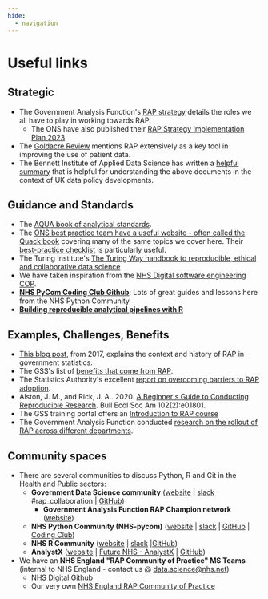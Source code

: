 ```yaml
---
hide:
  - navigation
---
```


# Useful links

## Strategic

- The Government Analysis Function's [RAP strategy] details the roles we all have to play in working towards RAP.
  - The ONS have also published their [RAP Strategy Implementation Plan 2023]
- The [Goldacre Review] mentions RAP extensively as a key tool in improving the use of patient data.
- The Bennett Institute of Applied Data Science has written a [helpful summary] that is helpful for understanding the above documents in the context of UK data policy developments.

## Guidance and Standards

- The [AQUA book of analytical standards].
- The [ONS best practice team have a useful website - often called the Quack book] covering many of the same topics we cover here. Their [best-practice checklist] is particularly useful.
- The Turing Institute's [The Turing Way handbook to reproducible, ethical and collaborative data science]
- We have taken inspiration from the [NHS Digital software engineering COP].
- [**NHS PyCom Coding Club Github**][coding club]: Lots of great guides and lessons here from the NHS Python Community
- **[Building reproducible analytical pipelines with R](https://raps-with-r.dev/)**

## Examples, Challenges, Benefits

- [This blog post], from 2017, explains the context and history of RAP in government statistics.
- The GSS's list of [benefits that come from RAP].
- The Statistics Authority's excellent [report on overcoming barriers to RAP adoption].
- Alston, J. M., and Rick, J. A.. 2020. [A Beginner's Guide to Conducting Reproducible Research]. Bull Ecol Soc Am 102(2):e01801.
- The GSS training portal offers an [Introduction to RAP course]
- The Government Analysis Function conducted [research on the rollout of RAP across different departments].

## Community spaces

- There are several communities to discuss Python, R and Git in the Health and
  Public sectors:
  - **Government Data Science community** ([website][gds community website] |
    [slack][gds community slack] #rap_collaboration | [GitHub][gds community github])
    - **Government Analysis Function RAP Champion network** ([website][analysis function website])
  - **NHS Python Community (NHS-pycom)** ([website][nhs-pycom website] | [slack][nhs-pycom slack] | [GitHub][nhs-pycom github] | [Coding Club])
  - **NHS R Community** ([website][nhs-r website] | [slack][nhs-r slack] |[GitHub][nhs-r github])
  - **AnalystX** ([website][analystx website] | [Future NHS - AnalystX] | [GitHub][analystx github])
- We have an **NHS England "RAP Community of Practice" MS Teams** (internal to NHS England - contact us @ [data.science@nhs.net])
  - [NHS Digital Github]
  - Our very own [NHS England RAP Community of Practice]

[rap strategy]: https://analysisfunction.civilservice.gov.uk/policy-store/reproducible-analytical-pipelines-strategy/
[rap strategy implementation plan 2023]: https://www.ons.gov.uk/aboutus/whatwedo/programmesandprojects/analysisfunctionrapstrategy2023implementationplan
[goldacre review]: https://www.gov.uk/government/publications/better-broader-safer-using-health-data-for-research-and-analysis
[helpful summary]: https://www.bennett.ox.ac.uk/blog/2022/07/bennett-insights-an-overview-of-uk-data-policy-developments/
[aqua book of analytical standards]: https://www.gov.uk/government/publications/the-aqua-book-guidance-on-producing-quality-analysis-for-government
[ons best practice team have a useful website - often called the quack book]: https://best-practice-and-impact.github.io/qa-of-code-guidance/intro.html
[best-practice checklist]: https://best-practice-and-impact.github.io/qa-of-code-guidance/checklist_higher.html
[the turing way handbook to reproducible, ethical and collaborative data science]: https://the-turing-way.netlify.app/welcome.html
[nhs digital software engineering cop]: https://github.com/NHSDigital/software-engineering-quality-framework/blob/master/insights/review.md
[coding club]: https://github.com/nhs-pycom/coding-club
[this blog post]: https://dataingovernment.blog.gov.uk/2017/03/27/reproducible-analytical-pipeline/
[benefits that come from rap]: https://gss.civilservice.gov.uk/reproducible-analytical-pipelines/benefits-to-government-from-reproducible-analytical-pipelines/
[report on overcoming barriers to rap adoption]: https://osr.statisticsauthority.gov.uk/publication/reproducible-analytical-pipelines-overcoming-barriers-to-adoption/
[a beginner's guide to conducting reproducible research]: https://doi.org/10.1002/bes2.1801
[introduction to rap course]: https://gss.civilservice.gov.uk/training/introduction-to-reproducible-analytical-pipelines-rap/
[research on the rollout of rap across different departments]: https://best-practice-and-impact.github.io/CARS-3/index.html
[gds community website]: https://www.gov.uk/service-manual/communities/data-science-community
[gds community slack]: https://govdatascience.slack.com/
[gds community github]: https://github.com/ukgovdatascience
[analysis function website]: https://analysisfunction.civilservice.gov.uk/support/reproducible-analytical-pipelines/reproducible-analytical-pipeline-rap-champions/
[nhs-pycom website]: https://nhs-pycom.net/
[nhs-pycom slack]: https://nhs-pycom.slack.com
[nhs-pycom github]: https://github.com/nhs-pycom
[nhs-r website]: https://nhsrcommunity.com/
[nhs-r slack]: https://nhsrcommunity.slack.com
[nhs-r github]: https://github.com/nhs-r-community
[analystx website]: https://analystx.uk/
[future nhs - analystx]: https://future.nhs.uk/connect.ti/DataAnalytics/grouphome
[analystx github]: https://github.com/nhs-analystx
[data.science@nhs.net]: mailto:data.science@nhs.net
[nhs digital github]: https://github.com/NHSDigital
[nhs england rap community of practice]: https://github.com/NHSDigital/rap-community-of-practice
